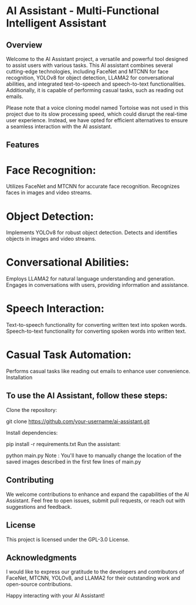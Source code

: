 # AI Assistant - Multi-Functional Intelligent Assistant
## Overview
Welcome to the AI Assistant project, a versatile and powerful tool designed to assist users with various tasks. This AI assistant combines several cutting-edge technologies, including FaceNet and MTCNN for face recognition, YOLOv8 for object detection, LLAMA2 for conversational abilities, and integrated text-to-speech and speech-to-text functionalities. Additionally, it is capable of performing casual tasks, such as reading out emails.

Please note that a voice cloning model named Tortoise was not used in this project due to its slow processing speed, which could disrupt the real-time user experience. Instead, we have opted for efficient alternatives to ensure a seamless interaction with the AI assistant.

## Features
# Face Recognition:

Utilizes FaceNet and MTCNN for accurate face recognition.
Recognizes faces in images and video streams.

# Object Detection:

Implements YOLOv8 for robust object detection.
Detects and identifies objects in images and video streams.

# Conversational Abilities:

Employs LLAMA2 for natural language understanding and generation.
Engages in conversations with users, providing information and assistance.

# Speech Interaction:

Text-to-speech functionality for converting written text into spoken words.
Speech-to-text functionality for converting spoken words into written text.

# Casual Task Automation:

Performs casual tasks like reading out emails to enhance user convenience.
Installation
## To use the AI Assistant, follow these steps:

Clone the repository:

git clone https://github.com/your-username/ai-assistant.git

Install dependencies:

pip install -r requirements.txt
Run the assistant:

python main.py
Note : You'll have to manually change the location of the saved images described in the first few lines of main.py

## Contributing
We welcome contributions to enhance and expand the capabilities of the AI Assistant. Feel free to open issues, submit pull requests, or reach out with suggestions and feedback.

## License
This project is licensed under the GPL-3.0 License.

## Acknowledgments
I would like to express our gratitude to the developers and contributors of FaceNet, MTCNN, YOLOv8, and LLAMA2 for their outstanding work and open-source contributions.

Happy interacting with your AI Assistant!